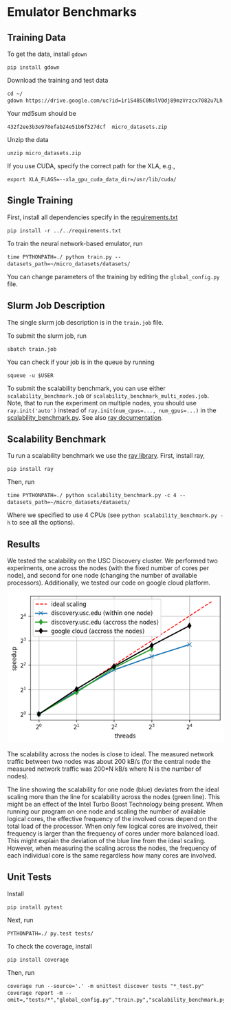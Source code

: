 # Emulator Benchmarks

## Training Data

To get the data, install `gdown`

    pip install gdown

Download the training and test data

    cd ~/
    gdown https://drive.google.com/uc?id=1r1S48SC0NslVOdj89mzVrzcx7082u7Lh

Your md5sum should be

    432f2ee3b3e978efab24e51b6f527dcf  micro_datasets.zip

Unzip the data

    unzip micro_datasets.zip

If you use CUDA, specify the correct path for the XLA, e.g.,

    export XLA_FLAGS=--xla_gpu_cuda_data_dir=/usr/lib/cuda/

## Single Training

First, install all dependencies specify in the [requirements.txt](../../requirements.txt)

    pip install -r ../../requirements.txt

To train the neural network-based emulator, run

    time PYTHONPATH=./ python train.py --datasets_path=~/micro_datasets/datasets/

You can change parameters of the training
by editing the `global_config.py` file.

## Slurm Job Description

The single slurm job description is in the `train.job` file.

To submit the slurm job, run

    sbatch train.job
    
You can check if your job is in the queue by running

    squeue -u $USER

To submit the scalability benchmark, you can use either `scalability_benchmark.job`
or `scalability_benchmark_multi_nodes.job`.
Note, that to run the experiment on multiple nodes, you should use `ray.init('auto')`
instead of `ray.init(num_cpus=..., num_gpus=...)` in the [scalability_benchmark.py](./scalability_benchmark.py).
See also [ray documentation](https://docs.ray.io/en/master/cluster/slurm.html).

## Scalability Benchmark

Tu run a scalability benchmark we use the [ray library](https://docs.ray.io/en/master/index.html).
First, install ray,

    pip install ray

Then, run

    time PYTHONPATH=./ python scalability_benchmark.py -c 4 --datasets_path=~/micro_datasets/datasets/

Where we specified to use 4 CPUs (see `python scalability_benchmark.py -h` to see all the options).

## Results

We tested the scalability on the USC Discovery cluster.
We performed two experiments, one across the nodes (with the fixed number of cores per node),
and second for one node (changing the number of available processors).
Additionally, we tested our code on google cloud platform.

![Emulator Benchmark](../../figures/emulator_benchmark_many_platforms.png "Emulator Scalability Benchmark")

The scalability across the nodes is close to ideal. The measured network
traffic between two nodes was about 200 kB/s (for the central node the
measured network traffic was 200*N kB/s where N is the number of nodes).

The line showing the scalability for one node (blue) deviates from the ideal
scaling more than the line for scalability across the nodes (green line).
This might be an effect of the Intel Turbo Boost Technology being present. 
When running our program on one node and scaling the number of available
logical cores, the effective frequency of the involved cores depend on the
total load of the processor. When only few logical cores are involved,
their frequency is larger than the frequency of cores under more balanced load.
This might explain the deviation of the blue line from the ideal scaling. 
However, when measuring the scaling across the nodes, the frequency of each
individual core is the same regardless how many cores are involved.

## Unit Tests

Install

    pip install pytest

Next, run

    PYTHONPATH=./ py.test tests/

To check the coverage, install

    pip install coverage

Then, run

    coverage run --source='.' -m unittest discover tests "*_test.py"
    coverage report -m --omit=,"tests/*","global_config.py","train.py","scalability_benchmark.py","*/__init__.py"

